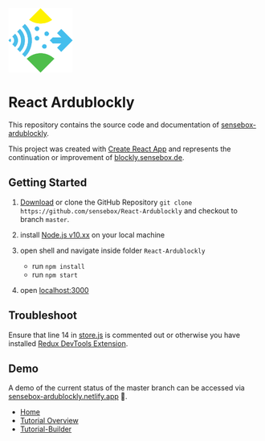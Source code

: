  <img src="/src/components/sensebox_logo.svg?raw=true" height="128" alt="senseBox Logo"/>

# React Ardublockly

This repository contains the source code and documentation of [sensebox-ardublockly](https://sensebox-ardublockly.netlify.app/).

This project was created with [Create React App](https://github.com/facebook/create-react-app) and represents the continuation or improvement of [blockly.sensebox.de](https://blockly.sensebox.de/ardublockly/?lang=de&board=sensebox-mcu).


## Getting Started

1. [Download](https://github.com/sensebox/React-Ardublockly/archive/master.zip) or clone the GitHub Repository ``git clone https://github.com/sensebox/React-Ardublockly`` and checkout to branch ``master``.

2. install [Node.js v10.xx](https://nodejs.org/en/) on your local machine

3. open shell and navigate inside folder ``React-Ardublockly``
    * run ``npm install``
    * run ``npm start``
4. open  [localhost:3000](http://localhost:3000)

## Troubleshoot
Ensure that line 14 in [store.js](https://github.com/sensebox/React-Ardublockly/blob/master/src/store.js#L14) is commented out or otherwise you have installed [Redux DevTools Extension](http://extension.remotedev.io/).

## Demo
A demo of the current status of the master branch can be accessed via [sensebox-ardublockly.netlify.app](https://sensebox-ardublockly.netlify.app/) :rocket:.
* [Home](https://sensebox-ardublockly.netlify.app/)
* [Tutorial Overview](https://sensebox-ardublockly.netlify.app/tutorial)
* [Tutorial-Builder](https://sensebox-ardublockly.netlify.app/tutorial/builder)
